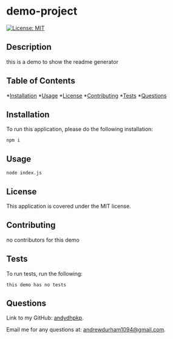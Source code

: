 # demo-project

  [![License: MIT](https://img.shields.io/badge/license-MIT-yellow)](https://opensource.org/licenses/MIT)

  ## Description

  this is a demo to show the readme generator

  ## Table of Contents

  *[Installation](#installation)
  *[Usage](#usage)
  *[License](#license)
  *[Contributing](#contributing)
  *[Tests](#tests)
  *[Questions](#questions)

  ## Installation

  To run this application, please do the following installation:
  
  `
  npm i 
  `

  ## Usage

  `
  node index.js
  `

  ## License
    

This application is covered under the MIT license.

  ## Contributing

  no contributors for this demo

  ## Tests

  To run tests, run the following:

  `
  this demo has no tests
  `

  ## Questions

  Link to my GitHub: [andydhpkp](https://github.com/andydhpkp).

  Email me for any questions at: [andrewdurham1094@gmail.com](mailto:andrewdurham1094@gmail.com).

